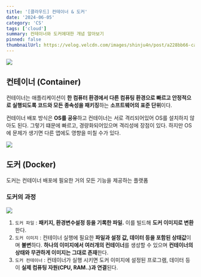 ```yaml
---
title: '[클라우드] 컨테이너 & 도커'
date: '2024-06-05'
category: 'CS'
tags: ['cloud']
summary: 컨테이너와 도커에대한 개념 알아보기
pinned: false
thumbnailUrl: https://velog.velcdn.com/images/shinju4n/post/a228bb66-ca7d-49db-a4e4-b6f5508f0616/image.png
---
```


![](https://velog.velcdn.com/images/shinju4n/post/3ddb997e-b3c9-4f82-b4d6-ab2c002272b8/image.png)

## 컨테이너 (Container)

컨테이너는 애플리케이션이 **한 컴퓨터 환경에서 다른 컴퓨팅 환경으로 빠르고 안정적으로 실행되도록 코드와 모든 종속성을 패키징**하는 **소프트웨어의 표준 단위**이다.

컨테이너 배포 방식은 **OS를 공유**하고 컨테이너는 서로 격리되어있어 OS를 설치하지 않아도 된다. 그렇기 떄문에 빠르고, 경량화되어있으며 격리성에 장점이 있다. 하지만 OS에 문제가 생기면 다른 앱에도 영향을 미칠 수가 있다.

![](https://velog.velcdn.com/images/shinju4n/post/a228bb66-ca7d-49db-a4e4-b6f5508f0616/image.png)

## 도커 (Docker)

도커는 컨테이너 배포에 필요한 거의 모든 기능을 제공하는 플랫폼

### 도커의 과정

![](https://velog.velcdn.com/images/shinju4n/post/e2a3edc9-adf7-4f80-b278-d5c7b5acb932/image.png)

1. `도커 파일` : **패키지, 환경변수설정 등을 기록한 파일.** 이를 빌드해 **도커 이미지로 변환**한다.
2. `도커 이미지` : 컨테이너 실행에 필요한 **파일과 설정 값, 데이터 등을 포함된 상태값**이며 **불변**하다. **하나의 이미지에서 여러개의 컨테이너**를 생성할 수 있으며 **컨테이너의 상태와 무관하게 이미지는 그대로 존재**한다.
3. `도커 컨테이너` : 컨테이너가 실행 시키면 도커 이미지에 설정된 프로그램, 데이터 등이 **실제 컴퓨팅 자원(CPU, RAM..)과 연결**된다.
